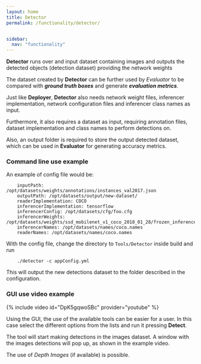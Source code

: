 ```yaml
---
layout: home
title: Detector
permalink: /functionality/detector/


sidebar:
  nav: "functionality"
---
```


**Detector** runs over and input dataset containing images and outputs the detected objects (detection dataset) providing the network weights

The dataset created by **Detector** can be further used by *Evaluator* to be compared with ***ground truth boxes*** and generate ***evaluation metrics***.

Just like **Deployer**, **Detector** also needs network weight files, inferencer implementation, network configuration files and inferencer class names as input.

Furthermore, it also requires a dataset as input, requiring annotation files, dataset implementation and class names to perform detections on.

Also, an output folder is required to store the output detected dataset, which can be used in **Evaluator** for generating accuracy metrics.

### Command line use example

An example of config file would be:

```
    inputPath: /opt/datasets/weights/annotations/instances_val2017.json
    outputPath: /opt/datasets/output/new-dataset/
    readerImplementation: COCO
    inferencerImplementation: tensorflow
    inferencerConfig: /opt/datasets/cfg/foo.cfg
    inferencerWeights: /opt/datasets/weights/ssd_mobilenet_v1_coco_2018_01_28/frozen_inference_graph.pb
    inferencerNames: /opt/datasets/names/coco.names
    readerNames: /opt/datasets/names/coco.names

```

With the config file, change the directory to ``Tools/Detector`` inside build and run

```
    ./detector -c appConfig.yml
```

This will output the new detections dataset to the folder described in the configuration.

### GUI use video example

{% include video id="DpK5gqwoSBc" provider="youtube" %}

Using the GUI, the use of the available tools can be easier for a user. In this case select the different options from
the lists and run it pressing **Detect**.

The tool will start making detections in the images dataset. A window with the images detections will pop up, as shown 
in the example video.

The use of *Depth Images* (if available) is possible.